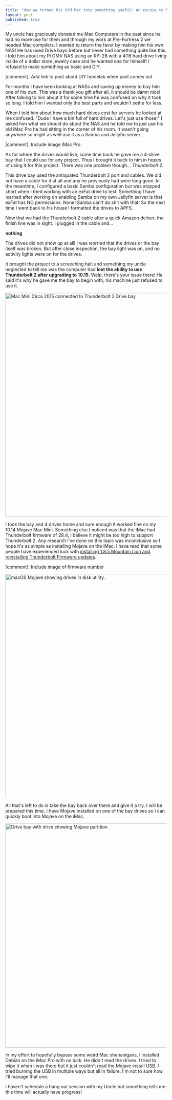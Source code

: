 ```yaml
---
title: "How we turned his old Mac into something useful: An excuse to hangout with my uncle - Part One"
layout: post
published: true
---
```


My uncle has graciously donated me Mac Computers in the past since he had no more use for them and through my work at Pre-Fortress 2 we needed Mac compilers. I wanted to return the favor by making him his own NAS! He has used Drive bays before but never had something quite like this. I told him about my Pi OMV NAS using an RPi 2B with a 4TB hard drive living inside of a dollar store jewelry case and he wanted one for himself! I refused to make something as basic and DIY.

[comment]: Add link to post about DIY homelab when post comes out


For months I have been looking at NASs and saving up money to buy him one of his own. This was a thank you gift after all, it should be damn nice! After talking to him about it for some time he was confused on why it took so long. I told him I wanted only the best parts and wouldn't settle for less.

When I told him about how much hard drives cost for servers he looked at me confused. "Dude I have a bin full of hard drives. Let's just use those!" I asked him what we should do about the NAS and he told me to just use his old iMac Pro he had sitting in the corner of his room. It wasn't going anywhere so might as well use it as a Samba and Jellyfin server. 

[comment]: Include image iMac  Pro

As for where the drives would live, some time back he gave me a 4-drive bay that I could use for any project. Thus I brought it back to him in hopes of using it for this project. There was one problem though... *Thunderbolt 2*.

This drive bay used the antiquated Thunderbolt 2 port and cables. We did not have a cable for it at all and any he previously had were long gone. In the meantime, I configured a basic Samba configuration but was stopped short when I tried working with an exFat drive to test. Something I have learned after working on enabling Samba on my own Jellyfin server is that exFat has NO permissions. None! Samba can't do shit with that! So the next time I went back to his house I formatted the drives to APFS. 

Now that we had the Thunderbolt 2 cable after a quick Amazon deliver, the finish line was in sight. I plugged in the cable and...

**nothing**

The drives did not show up at all! I was worried that the drives or the bay itself was broken. But after close inspection, the bay light was on, and no activity lights were on for the drives.

It brought the project to a screeching halt and something my uncle neglected to tell me was the computer had **lost the ability to use Thunderbolt 2 after upgrading to 10.15**. Welp, there's your issue there! He said it's why he gave me the bay to begin with, his machine just refused to use it. 

<img width="700" alt="Mac Mini Circa 2015 connected to Thunderbolt 2 Drive bay" src="{{site.baseurl}}/assets/images/uncles-server/macminibay.png">

I took the bay and 4 drives home and sure enough it worked fine on my 10.14 Mojave Mac Mini. Something else I noticed was that the iMac had Thunderbolt firmware of 28.4, I believe it might be too high to support Thunderbolt 2. Any research I've done on this topic was inconclusive so I hope it's as simple as installing Mojave on the iMac. I have read that some people have experienced luck with [installing 1.8.5 Mountain Lion and reinstalling Thunderbolt Firmware updates](https://www.ifixit.com/Answers/View/481122/Thunderbolt+Port+not+working+correctly!).

[comment]: Include image of firmware number

<img width="700" alt="macOS Mojave showing drives in disk utility." src="{{site.baseurl}}/assets/images/uncles-server/mojavedrives.png">

All that's left to do is take the bay back over there and give it a try. I will be prepared this time. I have Mojave installed on one of the bay drives so I can quickly boot into Mojave on the iMac. 

<img width="700" alt="Drive bay with drive showing Mojave partition" src="{{site.baseurl}}/assets/images/uncles-server/mojavepartition.png">

In my effort to hopefully bypass some weird Mac shenanigans, I installed Debian on the iMac Pro with no luck. He didn't read the drives. I tried to wipe it when I was there but it just couldn't read the Mojave install USB. I tried burning the USB in multiple ways but all in failure. I'm not to sure how I'll manage that one.

I haven't schedule a hang out session with my Uncle but something tells me this time will actually have progress!